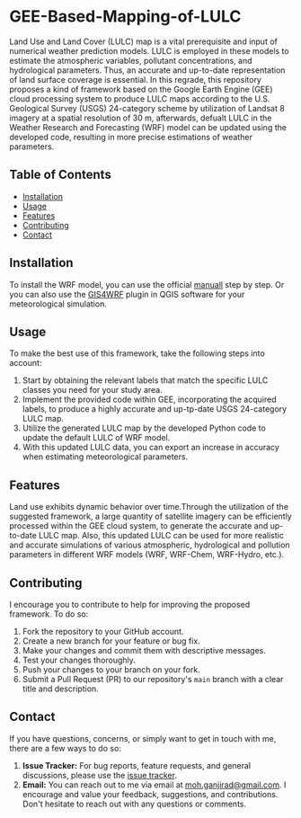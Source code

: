 # GEE-Based-Mapping-of-LULC
Land Use and Land Cover (LULC) map is a vital prerequisite and input of numerical weather prediction models. LULC is employed in these models to estimate the atmospheric variables, pollutant
concentrations, and hydrological parameters. Thus, an accurate and up-to-date representation of
land surface coverage is essential. In this regrade, this repository proposes a kind of framework based on the Google Earth Engine (GEE) cloud processing system 
to produce LULC maps according to the U.S. Geological Survey (USGS) 24-category scheme by utilization of Landsat 8 imagery at a spatial resolution of
30 m, afterwards, defualt LULC in the Weather Research and Forecasting (WRF) model can be updated using the developed code, resulting in more precise estimations of weather parameters.

## Table of Contents
- [Installation](#installation)
- [Usage](#usage)
- [Features](#features)
- [Contributing](#contributing)
- [Contact](#contact)

## Installation
To install the WRF model, you can use the official [manuall](https://www2.mmm.ucar.edu/wrf/users/docs/user_guide_V3/contents.html) step by step. 
Or you can also use the [GIS4WRF](https://gis4wrf.github.io/) plugin in QGIS software for your meteorological simulation.
## Usage
To make the best use of this framework, take the following steps into account:
1) Start by obtaining the relevant labels that match the specific LULC classes you need for your study area.
2) Implement the provided code within GEE, incorporating the acquired labels, to produce a highly accurate and up-tp-date USGS 24-category LULC map.
3) Utilize the generated LULC map by the developed Python code to update the default LULC of WRF model.
4) With this updated LULC data, you can export an increase in accuracy when estimating meteorological parameters.
## Features
Land use exhibits dynamic behavior over time.Through the utilization of the suggested framework, a large quantity of satellite imagery can be efficiently
processed within the GEE cloud system, to generate the accurate and up-to-date LULC map. Also, this updated LULC can be used for more realistic and accurate 
simulations of various atmospheric, hydrological and pollution parameters in different WRF models (WRF, WRF-Chem, WRF-Hydro, etc.).
## Contributing
I encourage you to contribute  to help for improving the proposed framework. To do so:
1. Fork the repository to your GitHub account.
2. Create a new branch for your feature or bug fix.
3. Make your changes and commit them with descriptive messages.
4. Test your changes thoroughly.
5. Push your changes to your branch on your fork.
6. Submit a Pull Request (PR) to our repository's `main` branch with a clear title and description.
## Contact
If you have questions, concerns, or simply want to get in touch with me, there are a few ways to do so:
1. **Issue Tracker:** For bug reports, feature requests, and general discussions, please use the [issue tracker](https://github.com/Mganjirad/GEE-Based-Mapping-of-LULC/issues).
2. **Email:** You can reach out to me via email at [moh.ganjirad@gmail.com](mailto:moh.ganjirad@gmail.com).
I encourage and value your feedback, suggestions, and contributions. Don't hesitate to reach out with any questions or comments.
